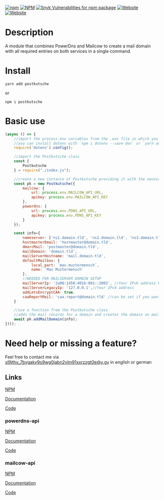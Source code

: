 [![npm](https://ico.y.gy/npm/dm/postkutsche?style=flat-square&logo=npm)](https://www.npmjs.com/package/postkutsche)
[![NPM](https://ico.y.gy/npm/l/postkutsche?style=flat-square)](https://www.npmjs.com/package/postkutsche)
[![Snyk Vulnerabilities for npm package](https://ico.y.gy/snyk/vulnerabilities/npm/postkutsche?style=flat-square&logo=snyk)](https://snyk.io/test/npm/postkutsche)
[![Website](https://ico.y.gy/website?down_color=red&down_message=offline&label=documentation&up_color=success&up_message=online&url=https%3A%2F%2Fdoc.y.gy%2Fpostkutsche&style=flat-square)](https://doc.y.gy/postkutsche/)
[![Website](https://ico.y.gy/website?down_color=red&down_message=offline&label=repository&up_color=success&up_message=online&url=https%3A%2F%2Fgit.y.gy%2Ffirstdorsal%2Fpostkutsche&style=flat-square&logo=gitlab)](https://git.y.gy/firstdorsal/postkutsche/)

# Description
A module that combines PowerDns and Mailcow to create a mail domain with all required entries on both services in a single command.

# Install
```
yarn add postkutsche
```
or
```
npm i postkutsche
```
# Basic use
```js
(async () => {
    //import the process.env variables from the .env file in which you should store them
    //you can install dotenv with `npm i dotenv --save-dev` or `yarn add dotenv --dev`
    require('dotenv').config();

    //import the Postkutsche class
    const {
        Postkutsche
    } = require("./index.js");

    //create a new instance of Postkutsche providing it with the necessary api keys
    const pk = new Postkutsche({
        mailcow: {
            url: process.env.MAILCOW_API_URL,
            apikey: process.env.MAILCOW_API_KEY
        },
        powerdns: {
            url: process.env.PDNS_API_URL,
            apikey: process.env.PDNS_API_KEY
        }
    });

    const info={
        nameserver: ['ns1.domain.tld', 'ns2.domain.tld', 'ns3.domain.tld'],
        hostmasterEmail: 'hostmaster@domain.tld',
        dmarcMail: 'postmaster@domain.tld', 
        mailDomain: 'domain.tld',
        mailServerHostname: 'mail.domain.tld',
        defaultMailbox: {
            local_part: `max.mustermensch`,
            name: `Max Mustermensch`
        },
        //NEEDED FOR MAILSERVER DOMAIN SETUP
        mailServerIp: '2a00:1450:4016:801::2003', //Your IPv6 address WITHOUT brackets([]) 
        mailServerLegacyIp: '127.0.0.1',//Your IPv4 address
        addLetsEncryptCAA: true,
        caaReportMail: 'caa.report@domain.tld' //can be set if you want to get reports on malicious cert issues
    }

    //use a function from the Postkutsche class
    //adds the mail records for a domain and creates the domain on mailcow
    await pk.addMailDomain(info);
})();
```


# Need help or missing a feature?
Feel free to contact me via [xl9jthv_7bvgakv9o9wg0jabn2ylm91xxrzzgt0e@y.gy](mailto:xl9jthv_7bvgakv9o9wg0jabn2ylm91xxrzzgt0e@y.gy) in english or german

## Links
[NPM](https://www.npmjs.com/package/postkutsche)

[Documentation](https://doc.y.gy/postkutsche/)

[Code](https://git.y.gy/firstdorsal/postkutsche)

### powerdns-api
[NPM](https://www.npmjs.com/package/@firstdorsal/powerdns-api)

[Documentation](https://doc.y.gy/powerdns-api/)

[Code](https://git.y.gy/firstdorsal/powerdns-api)

### mailcow-api
[NPM](https://www.npmjs.com/package/mailcow-api)

[Documentation](https://doc.y.gy/mailcow-api/)

[Code](https://git.y.gy/firstdorsal/mailcow-api)
